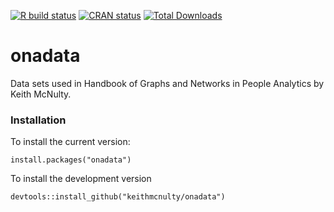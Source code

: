 <!-- badges: start -->
[![R build status](https://github.com/keithmcnulty/onadata/workflows/R-CMD-check/badge.svg)](https://github.com/keithmcnulty/onadata/actions)
[![CRAN status](https://www.r-pkg.org/badges/version/onadata)](https://CRAN.R-project.org/package=onadata)
[![Total
Downloads](http://cranlogs.r-pkg.org/badges/grand-total/onadata?color=green)](https://cran.r-project.org/package=onadata)
<!-- badges: end -->

# onadata
Data sets used in Handbook of Graphs and Networks in People Analytics by Keith McNulty.

### Installation

To install the current version:

```
install.packages("onadata")
```

To install the development version

```
devtools::install_github("keithmcnulty/onadata")
```
